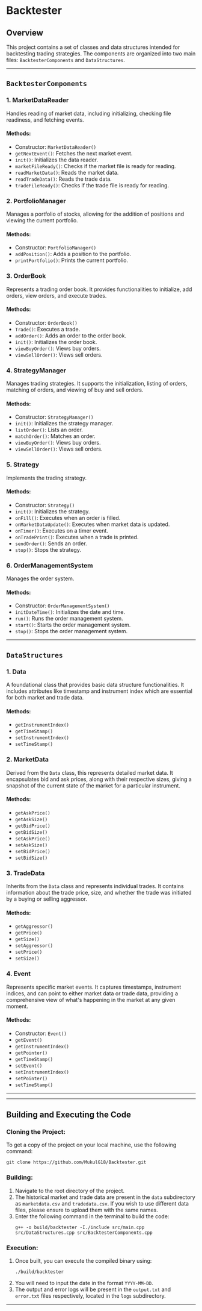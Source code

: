 # Backtester

## Overview

This project contains a set of classes and data structures intended for backtesting trading strategies. The components are organized into two main files: `BacktesterComponents` and `DataStructures`.

---

## `BacktesterComponents`

### 1. **MarketDataReader**

Handles reading of market data, including initializing, checking file readiness, and fetching events.

#### Methods:

- Constructor: `MarketDataReader()`
- `getNextEvent()`: Fetches the next market event.
- `init()`: Initializes the data reader.
- `marketFileReady()`: Checks if the market file is ready for reading.
- `readMarketData()`: Reads the market data.
- `readTradeData()`: Reads the trade data.
- `tradeFileReady()`: Checks if the trade file is ready for reading.

### 2. **PortfolioManager**

Manages a portfolio of stocks, allowing for the addition of positions and viewing the current portfolio.

#### Methods:

- Constructor: `PortfolioManager()`
- `addPosition()`: Adds a position to the portfolio.
- `printPortfolio()`: Prints the current portfolio.

### 3. **OrderBook**

Represents a trading order book. It provides functionalities to initialize, add orders, view orders, and execute trades.

#### Methods:

- Constructor: `OrderBook()`
- `Trade()`: Executes a trade.
- `addOrder()`: Adds an order to the order book.
- `init()`: Initializes the order book.
- `viewBuyOrder()`: Views buy orders.
- `viewSellOrder()`: Views sell orders.

### 4. **StrategyManager**

Manages trading strategies. It supports the initialization, listing of orders, matching of orders, and viewing of buy and sell orders.

#### Methods:

- Constructor: `StrategyManager()`
- `init()`: Initializes the strategy manager.
- `listOrder()`: Lists an order.
- `matchOrder()`: Matches an order.
- `viewBuyOrder()`: Views buy orders.
- `viewSellOrder()`: Views sell orders.

### 5. **Strategy**

Implements the trading strategy.

#### Methods:

- Constructor: `Strategy()`
- `init()`: Initializes the strategy.
- `onFill()`: Executes when an order is filled.
- `onMarketDataUpdate()`: Executes when market data is updated.
- `onTimer()`: Executes on a timer event.
- `onTradePrint()`: Executes when a trade is printed.
- `sendOrder()`: Sends an order.
- `stop()`: Stops the strategy.

### 6. **OrderManagementSystem**

Manages the order system.

#### Methods:

- Constructor: `OrderManagementSystem()`
- `initDateTime()`: Initializes the date and time.
- `run()`: Runs the order management system.
- `start()`: Starts the order management system.
- `stop()`: Stops the order management system.

---

## `DataStructures`

### 1. **Data**

A foundational class that provides basic data structure functionalities. It includes attributes like timestamp and instrument index which are essential for both market and trade data.

#### Methods:

- `getInstrumentIndex()`
- `getTimeStamp()`
- `setInstrumentIndex()`
- `setTimeStamp()`

### 2. **MarketData**

Derived from the `Data` class, this represents detailed market data. It encapsulates bid and ask prices, along with their respective sizes, giving a snapshot of the current state of the market for a particular instrument.

#### Methods:

- `getAskPrice()`
- `getAskSize()`
- `getBidPrice()`
- `getBidSize()`
- `setAskPrice()`
- `setAskSize()`
- `setBidPrice()`
- `setBidSize()`

### 3. **TradeData**

Inherits from the `Data` class and represents individual trades. It contains information about the trade price, size, and whether the trade was initiated by a buying or selling aggressor.

#### Methods:

- `getAggressor()`
- `getPrice()`
- `getSize()`
- `setAggressor()`
- `setPrice()`
- `setSize()`

### 4. **Event**

Represents specific market events. It captures timestamps, instrument indices, and can point to either market data or trade data, providing a comprehensive view of what's happening in the market at any given moment.

#### Methods:

- Constructor: `Event()`
- `getEvent()`
- `getInstrumentIndex()`
- `getPointer()`
- `getTimeStamp()`
- `setEvent()`
- `setInstrumentIndex()`
- `setPointer()`
- `setTimeStamp()`

---
---

## Building and Executing the Code

### Cloning the Project:

To get a copy of the project on your local machine, use the following command:

```
git clone https://github.com/MukulG18/Backtester.git
```

### Building:

1. Navigate to the root directory of the project.
2. The historical market and trade data are present in the `data` subdirectory as `marketdata.csv` and `tradedata.csv`. If you wish to use different data files, please ensure to upload them with the same names.
3. Enter the following command in the terminal to build the code:
   ```
   g++ -o build/backtester -I./include src/main.cpp src/DataStructures.cpp src/BacktesterComponents.cpp
   ```

### Execution:

1. Once built, you can execute the compiled binary using:
   ```
   ./build/backtester
   ```
2. You will need to input the date in the format `YYYY-MM-DD`.
3. The output and error logs will be present in the `output.txt` and `error.txt` files respectively, located in the `logs` subdirectory.

---
